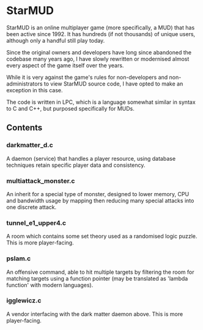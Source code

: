 # StarMUD
StarMUD is an online multiplayer game (more specifically, a MUD) that has been active since 1992.  It has hundreds (if not thousands) of unique users, although only a handful still play today.

Since the original owners and developers have long since abandoned the codebase many years ago, I have slowly rewritten or modernised almost every aspect of the game itself over the years.

While it is very against the game's rules for non-developers and non-administrators to view StarMUD source code, I have opted to make an exception in this case.

The code is written in LPC, which is a language somewhat similar in syntax to C and C++, but purposed specifically for MUDs.

## Contents

### darkmatter_d.c
A daemon (service) that handles a player resource, using database techniques retain specific player data and consistency.
    
### multiattack_monster.c
An inherit for a special type of monster, designed to lower memory, CPU and bandwidth usage by mapping then reducing many special attacks into one discrete attack.
  
### tunnel_e1_upper4.c
A room which contains some set theory used as a randomised logic puzzle. This is more player-facing.
    
### pslam.c
An offensive command, able to hit multiple targets by filtering the room for matching targets using a function pointer (may be translated as 'lambda function' with modern languages).
  
### igglewicz.c
A vendor interfacing with the dark matter daemon above.  This is more player-facing. 
